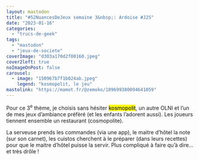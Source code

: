 ```yaml
---
layout: mastodon
title: "#52NuancesDeJeux semaine 3&nbsp;: Ardoise #J2S"
date: "2023-01-16"
categories: 
  - "trucs-de-geek"
tags: 
  - "mastodon"
  - "jeux-de-societe"
coverImage: "d303a170d2f00160.jpeg"
cover2left: true
noImageOnPost: false
carousel: 
  - image: "150967b7f1b024ab.jpeg"
    legend: "kosmopolit, le jeu"
mastolink: "https://mamot.fr/@zemoko/109699380094641059"
---
```


Pour ce 3<sup>e</sup>&nbsp;thème, je choisis sans hésiter <mark>kosmopolit</mark>, un autre <abbr>OLNI</abbr> et l’un de mes jeux d’ambiance préfèré (et les enfants l’adorent aussi). Les joueurs tiennent ensemble un restaurant (cosmopolite).

La serveuse prends les commandes (via une app), le maitre d’hôtel la note (sur son carnet), les cuistos cherchent à le préparer (dans leurs recettes) pour que le maitre d’hôtel puisse la servir. Plus compliqué à faire qu’à dire… et très drôle&nbsp;!
